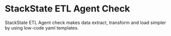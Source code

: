 # StackState ETL Agent Check

StackState ETL Agent check makes data extract, transform and load simpler by using low-code yaml templates.


